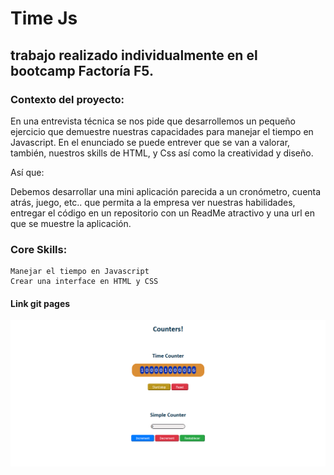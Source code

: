 # Time Js

## trabajo realizado individualmente en el bootcamp Factoría F5.

### Contexto del proyecto:

En una entrevista técnica se nos pide que desarrollemos un pequeño ejercicio que demuestre nuestras capacidades para manejar el tiempo en Javascript.
En el enunciado se puede entrever que se van a valorar, también, nuestros skills de HTML, y Css así como la creatividad y diseño.

Así que:

Debemos desarrollar una mini aplicación parecida a un cronómetro, cuenta atrás, juego, etc.. que permita a la empresa ver nuestras habilidades, entregar el código en un repositorio con un ReadMe atractivo y una url en que se muestre la aplicación.

### Core Skills:

    Manejar el tiempo en Javascript
    Crear una interface en HTML y CSS
    
#### Link git pages



![](images/screenshotcounters.png)


 

